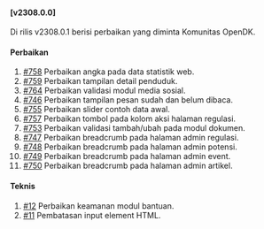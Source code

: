 #### [v2308.0.0]

Di rilis v2308.0.1 berisi perbaikan yang diminta Komunitas OpenDK.

#### Perbaikan

1. [#758](https://github.com/OpenSID/OpenDK/issues/758) Perbaikan angka pada data statistik web.
2. [#759](https://github.com/OpenSID/OpenDK/issues/759) Perbaikan tampilan detail penduduk.
3. [#764](https://github.com/OpenSID/OpenDK/issues/764) Perbaikan validasi modul media sosial.
4. [#746](https://github.com/OpenSID/OpenDK/issues/746) Perbaikan tampilan pesan sudah dan belum dibaca.
5. [#755](https://github.com/OpenSID/OpenDK/issues/755) Perbaikan slider contoh data awal.
6. [#757](https://github.com/OpenSID/OpenDK/issues/757) Perbaikan tombol pada kolom aksi halaman regulasi.
7. [#753](https://github.com/OpenSID/OpenDK/issues/753) Perbaikan validasi tambah/ubah pada modul dokumen.
8. [#747](https://github.com/OpenSID/OpenDK/issues/747) Perbaikan breadcrumb pada halaman admin regulasi.
9. [#748](https://github.com/OpenSID/OpenDK/issues/748) Perbaikan breadcrumb pada halaman admin potensi.
10. [#749](https://github.com/OpenSID/OpenDK/issues/749) Perbaikan breadcrumb pada halaman admin event.
11. [#750](https://github.com/OpenSID/OpenDK/issues/750) Perbaikan breadcrumb pada halaman admin artikel.

#### Teknis
1. [#12](https://github.com/OpenSID/wiki-keamanan/issues/12) Perbaikan keamanan modul bantuan.
2. [#11](https://github.com/OpenSID/wiki-keamanan/issues/11) Pembatasan input element HTML.